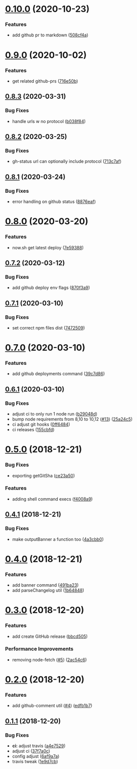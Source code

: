 # [0.10.0](https://github.com/basaltinc/ci-utils/compare/v0.9.0...v0.10.0) (2020-10-23)


### Features

* add github pr to markdown ([508cf4a](https://github.com/basaltinc/ci-utils/commit/508cf4aef371e9b9c0d1052bd2aac1762e5364fe))

# [0.9.0](https://github.com/basaltinc/ci-utils/compare/v0.8.3...v0.9.0) (2020-10-02)


### Features

* get related github-prs ([716e50b](https://github.com/basaltinc/ci-utils/commit/716e50b8a66744d222c073e152ddbfe4db3f7f1b))

## [0.8.3](https://github.com/basaltinc/ci-utils/compare/v0.8.2...v0.8.3) (2020-03-31)


### Bug Fixes

* handle urls w no protocol ([b038f84](https://github.com/basaltinc/ci-utils/commit/b038f8450b8453c7a9b99052a8d087490ab1528b))

## [0.8.2](https://github.com/basaltinc/ci-utils/compare/v0.8.1...v0.8.2) (2020-03-25)


### Bug Fixes

* gh-status url can optionally include protocol ([713c7af](https://github.com/basaltinc/ci-utils/commit/713c7af879e084d93738d307b8ed721246d27059))

## [0.8.1](https://github.com/basaltinc/ci-utils/compare/v0.8.0...v0.8.1) (2020-03-24)


### Bug Fixes

* error handling on github status ([8876eaf](https://github.com/basaltinc/ci-utils/commit/8876eafa49330f86d8b28be87bca9f454679b06b))

# [0.8.0](https://github.com/basaltinc/ci-utils/compare/v0.7.2...v0.8.0) (2020-03-20)


### Features

* now.sh get latest deploy ([7e59388](https://github.com/basaltinc/ci-utils/commit/7e5938882316dbcadd8bcc8b6f4476138fdf3b9f))

## [0.7.2](https://github.com/basaltinc/ci-utils/compare/v0.7.1...v0.7.2) (2020-03-12)


### Bug Fixes

* add github deploy env flags ([870f3a9](https://github.com/basaltinc/ci-utils/commit/870f3a916e7cfc5f36660170f2ee6e6bfcc3caf7))

## [0.7.1](https://github.com/basaltinc/ci-utils/compare/v0.7.0...v0.7.1) (2020-03-10)


### Bug Fixes

* set correct npm files dist ([7472509](https://github.com/basaltinc/ci-utils/commit/7472509c908ab760127ba458d14925d1e009c651))

# [0.7.0](https://github.com/basaltinc/ci-utils/compare/v0.6.1...v0.7.0) (2020-03-10)


### Features

* add github deployments command ([39c7d86](https://github.com/basaltinc/ci-utils/commit/39c7d86b5ebe49a6228cbbf1336bb6e4616f23b7))

## [0.6.1](https://github.com/basaltinc/ci-utils/compare/v0.6.0...v0.6.1) (2020-03-10)


### Bug Fixes

* adjust ci to only run 1 node run ([b29048d](https://github.com/basaltinc/ci-utils/commit/b29048dbfc98c3362bb482d5ed1bcc1270432dab))
* bump node requirements from 8,10 to 10,12 ([#13](https://github.com/basaltinc/ci-utils/issues/13)) ([25a24c5](https://github.com/basaltinc/ci-utils/commit/25a24c5867bbfd5fd9e24fa2942799dbbc460c54))
* ci adjust git hooks ([0ff6484](https://github.com/basaltinc/ci-utils/commit/0ff648433f3e12f766388bad2e6ae6302dc93d7a))
* ci releases ([155cbfd](https://github.com/basaltinc/ci-utils/commit/155cbfd61b504ee92790bd01fcc5adbc93607432))

# [0.5.0](https://github.com/basaltinc/ci-utils/compare/v0.4.1...v0.5.0) (2018-12-21)


### Bug Fixes

* exporting getGitSha ([ce23a50](https://github.com/basaltinc/ci-utils/commit/ce23a50))


### Features

* adding shell command execs ([f4008a9](https://github.com/basaltinc/ci-utils/commit/f4008a9))

## [0.4.1](https://github.com/basaltinc/ci-utils/compare/v0.4.0...v0.4.1) (2018-12-21)


### Bug Fixes

* make outputBanner a function too ([4a3cbb0](https://github.com/basaltinc/ci-utils/commit/4a3cbb0))

# [0.4.0](https://github.com/basaltinc/ci-utils/compare/v0.3.0...v0.4.0) (2018-12-21)


### Features

* add banner command ([491ba23](https://github.com/basaltinc/ci-utils/commit/491ba23))
* add parseChangelog util ([1b64848](https://github.com/basaltinc/ci-utils/commit/1b64848))

# [0.3.0](https://github.com/basaltinc/ci-utils/compare/v0.2.0...v0.3.0) (2018-12-20)


### Features

* add create GitHub release ([bbcd505](https://github.com/basaltinc/ci-utils/commit/bbcd505))


### Performance Improvements

* removing node-fetch ([#5](https://github.com/basaltinc/ci-utils/issues/5)) ([2ac54c6](https://github.com/basaltinc/ci-utils/commit/2ac54c6))

# [0.2.0](https://github.com/basaltinc/ci-utils/compare/v0.1.1...v0.2.0) (2018-12-20)


### Features

* add github-comment util ([#4](https://github.com/basaltinc/ci-utils/issues/4)) ([edfb1b7](https://github.com/basaltinc/ci-utils/commit/edfb1b7))

## [0.1.1](https://github.com/basaltinc/ci-utils/compare/v0.1.0...v0.1.1) (2018-12-20)


### Bug Fixes

* **ci:** adjust travis ([a4e7529](https://github.com/basaltinc/ci-utils/commit/a4e7529))
* adjust ci ([37f7a0c](https://github.com/basaltinc/ci-utils/commit/37f7a0c))
* config adjust ([6af9a7a](https://github.com/basaltinc/ci-utils/commit/6af9a7a))
* travis tweak ([1e9d7cb](https://github.com/basaltinc/ci-utils/commit/1e9d7cb))
